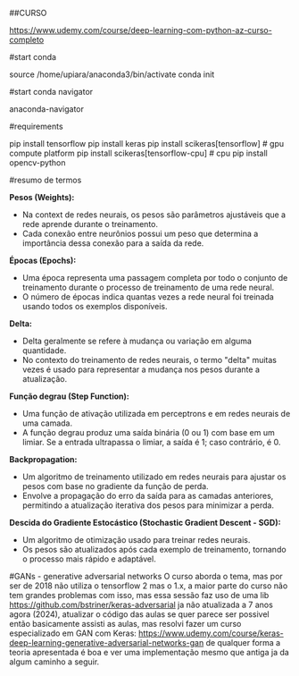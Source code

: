 ##CURSO

https://www.udemy.com/course/deep-learning-com-python-az-curso-completo

#start conda

source /home/upiara/anaconda3/bin/activate
conda init

#start conda navigator

anaconda-navigator

#requirements

pip install tensorflow
pip install keras
pip install scikeras[tensorflow]      # gpu compute platform
pip install scikeras[tensorflow-cpu]  # cpu 
pip install opencv-python

#resumo de termos

**Pesos (Weights):**
- Na context de redes neurais, os pesos são parâmetros ajustáveis que a rede aprende durante o treinamento.
- Cada conexão entre neurônios possui um peso que determina a importância dessa conexão para a saída da rede.

**Épocas (Epochs):**
- Uma época representa uma passagem completa por todo o conjunto de treinamento durante o processo de treinamento de uma rede neural.
- O número de épocas indica quantas vezes a rede neural foi treinada usando todos os exemplos disponíveis.

**Delta:**
- Delta geralmente se refere à mudança ou variação em alguma quantidade.
- No contexto do treinamento de redes neurais, o termo "delta" muitas vezes é usado para representar a mudança nos pesos durante a atualização.

**Função degrau (Step Function):**
- Uma função de ativação utilizada em perceptrons e em redes neurais de uma camada.
- A função degrau produz uma saída binária (0 ou 1) com base em um limiar. Se a entrada ultrapassa o limiar, a saída é 1; caso contrário, é 0.

**Backpropagation:**
- Um algoritmo de treinamento utilizado em redes neurais para ajustar os pesos com base no gradiente da função de perda.
- Envolve a propagação do erro da saída para as camadas anteriores, permitindo a atualização iterativa dos pesos para minimizar a perda.

**Descida do Gradiente Estocástico (Stochastic Gradient Descent - SGD):**
- Um algoritmo de otimização usado para treinar redes neurais.
- Os pesos são atualizados após cada exemplo de treinamento, tornando o processo mais rápido e adaptável.

#GANs - generative adversarial networks
O curso aborda o tema, mas por ser de 2018 não utiliza o tensorflow 2 mas o 1.x, a maior parte do curso não tem grandes problemas com isso, mas essa sessão
faz uso de uma lib https://github.com/bstriner/keras-adversarial ja não atualizada a 7 anos agora (2024), atualizar o código das aulas se quer parece ser possivel
então basicamente assisti as aulas, mas resolvi fazer um curso especializado em GAN com Keras: https://www.udemy.com/course/keras-deep-learning-generative-adversarial-networks-gan
de qualquer forma a teoria apresentada é boa e ver uma implementação mesmo que antiga ja da algum caminho a seguir.

